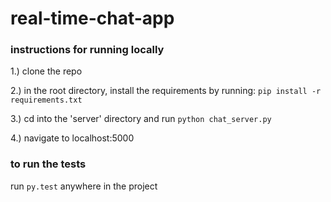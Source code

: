 # real-time-chat-app

### instructions for running locally
1.) clone the repo 

2.) in the root directory, install the requirements by running: `pip install -r requirements.txt`

3.) cd into the 'server' directory and run `python chat_server.py`

4.) navigate to localhost:5000 

### to run the tests
run `py.test` anywhere in the project

